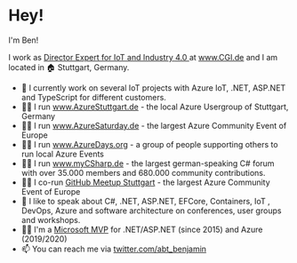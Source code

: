 # Hey!

I'm Ben! 

I work as [Director Expert for IoT and Industry 4.0 ](https://www.linkedin.com/in/benjaminabt) at www.CGI.de and I am located in 🏠 Stuttgart, Germany.

- 🏢 I currently work on several IoT projects with Azure IoT, .NET, ASP.NET and TypeScript for different customers.
- 👨‍🏫 I run www.AzureStuttgart.de - the local Azure Usergroup of Stuttgart, Germany
- 👨‍🏫 I run www.AzureSaturday.de - the largest Azure Community Event of Europe
- 👨‍🏫 I run www.AzureDays.org - a group of people supporting others to run local Azure Events
- 👨‍🏫 I run www.myCSharp.de - the largest german-speaking C# forum with over 35.000 members and 680.000 community contributions.
- 👨‍🏫 I co-run [GitHub Meetup Stuttgart](https://www.meetup.com/de-DE/GitHub-Meetup-Stuttgart/) - the largest Azure Community Event of Europe
- 🎤 I like to speak about C#, .NET, ASP.NET, EFCore, Containers, IoT , DevOps, Azure and software architecture on conferences, user groups and workshops.
- 🐱‍🏍 I'm a [Microsoft MVP](https://mvp.microsoft.com/en-us/PublicProfile/5001507) for .NET/ASP.NET (since 2015) and Azure (2019/2020)
- 📫 You can reach me via [twitter.com/abt_benjamin](https://twitter.com/abt_benjamin)
